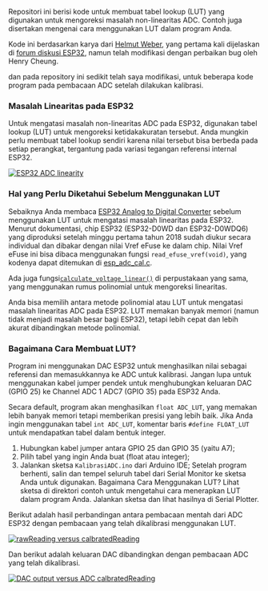 Repositori ini berisi kode untuk membuat tabel lookup (LUT) yang digunakan untuk mengoreksi masalah non-linearitas ADC. Contoh juga disertakan mengenai cara menggunakan LUT dalam program Anda.

Kode ini berdasarkan karya dari [Helmut Weber](https://github.com/MacLeod-D/ESP32-ADC), yang pertama kali dijelaskan di [forum diskusi ESP32]((https://esp32.com/viewtopic.php?f=19&t=2881&start=30#p47663)), namun telah modifikasi dengan perbaikan bug oleh Henry Cheung.

dan pada repository ini sedikit telah saya modifikasi, untuk beberapa kode program pada pembacaan ADC setelah dilakukan kalibrasi.

### Masalah Linearitas pada ESP32

Untuk mengatasi masalah non-linearitas ADC pada ESP32, digunakan tabel lookup (LUT) untuk mengoreksi ketidakakuratan tersebut. Anda mungkin perlu membuat tabel lookup sendiri karena nilai tersebut bisa berbeda pada setiap perangkat, tergantung pada variasi tegangan referensi internal ESP32.

[![ESP32 ADC linearity](https://github.com/e-tinkers/esp32-adc-calibrate/blob/master/images/esp32_ADClinearity.png)](https://github.com/e-tinkers/esp32-adc-calibrate/blob/master/images/esp32_ADClinearity.png)

### Hal yang Perlu Diketahui Sebelum Menggunakan LUT

Sebaiknya Anda membaca [ESP32 Analog to Digital Converter](https://docs.espressif.com/projects/esp-idf/en/latest/api-reference/peripherals/adc.html) sebelum menggunakan LUT untuk mengatasi masalah linearitas pada ESP32. Menurut dokumentasi, chip ESP32 (ESP32-D0WD dan ESP32-D0WDQ6) yang diproduksi setelah minggu pertama tahun 2018 sudah diukur secara individual dan dibakar dengan nilai Vref eFuse ke dalam chip. Nilai Vref eFuse ini bisa dibaca menggunakan fungsi `read_efuse_vref(void)`, yang kodenya dapat ditemukan di [esp_adc_cal.c](https://github.com/espressif/esp-idf/blob/f91080637c054fa2b4107192719075d237ecc3ec/components/esp_adc_cal/esp_adc_cal.c#L153).

Ada juga fungsi[`calculate_voltage_linear()`](https://github.com/espressif/esp-idf/blob/f91080637c054fa2b4107192719075d237ecc3ec/components/esp_adc_cal/esp_adc_cal.c#L246)  di perpustakaan yang sama, yang menggunakan rumus polinomial untuk mengoreksi linearitas.

Anda bisa memilih antara metode polinomial atau LUT untuk mengatasi masalah linearitas ADC pada ESP32. LUT memakan banyak memori (namun tidak menjadi masalah besar bagi ESP32), tetapi lebih cepat dan lebih akurat dibandingkan metode polinomial.

### Bagaimana Cara Membuat LUT?
Program ini menggunakan DAC ESP32 untuk menghasilkan nilai sebagai referensi dan memasukkannya ke ADC untuk kalibrasi. Jangan lupa untuk menggunakan kabel jumper pendek untuk menghubungkan keluaran DAC (GPIO 25) ke Channel ADC 1 ADC7 (GPIO 35) pada ESP32 Anda.

Secara default, program akan menghasilkan `float ADC_LUT`, yang memakan lebih banyak memori tetapi memberikan presisi yang lebih baik. Jika Anda ingin menggunakan tabel `int ADC_LUT`, komentar baris `#define FLOAT_LUT` untuk mendapatkan tabel dalam bentuk integer.

1. Hubungkan kabel jumper antara GPIO 25 dan GPIO 35 (yaitu A7);
2. Pilih tabel yang ingin Anda buat (float atau integer);
3. Jalankan sketsa `KalibrasiADC.ino` dari Arduino IDE;
Setelah program berhenti, salin dan tempel seluruh tabel dari Serial Monitor ke sketsa Anda untuk digunakan.
Bagaimana Cara Menggunakan LUT?
Lihat sketsa di direktori contoh untuk mengetahui cara menerapkan LUT dalam program Anda. Jalankan sketsa dan lihat hasilnya di Serial Plotter.

Berikut adalah hasil perbandingan antara pembacaan mentah dari ADC ESP32 dengan pembacaan yang telah dikalibrasi menggunakan LUT.

[![rawReading versus calbratedReading](https://github.com/e-tinkers/esp32-adc-calibrate/blob/master/images/rawReading_versus_calibratedReading.png)](https://github.com/e-tinkers/esp32-adc-calibrate/blob/master/images/rawReading_versus_calibratedReading.png)

Dan berikut adalah keluaran DAC dibandingkan dengan pembacaan ADC yang telah dikalibrasi.

[![DAC output versus ADC calbratedReading](https://github.com/e-tinkers/esp32-adc-calibrate/blob/master/images/DAC_output_versus_adcCalibratedReading.png)](https://github.com/e-tinkers/esp32-adc-calibrate/blob/master/images/DAC_output_versus_adcCalibratedReading.png)
